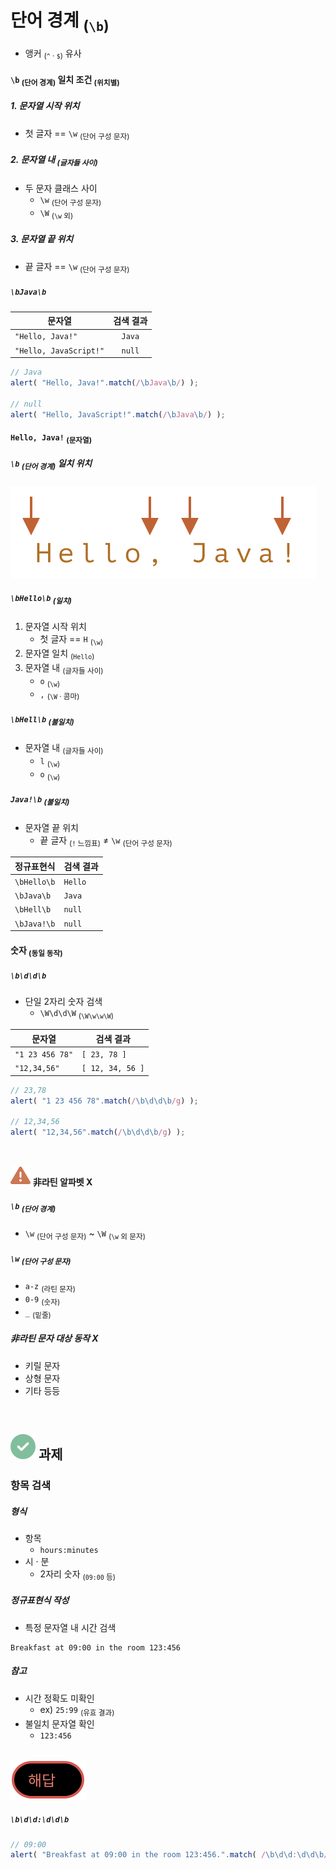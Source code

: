 단어 경계 <sub>(`\b`)</sub>
====
- 앵커 <sub>(`^` · `$`)</sub> 유사

#### `\b` <sub>(단어 경계)</sub> 일치 조건 <sub>(위치별)</sub>

##### 1. 문자열 시작 위치
- 첫 글자 == `\w` <sub>(단어 구성 문자)</sub>

##### 2. 문자열 내 <sub>(글자들 사이)</sub>
- 두 문자 클래스 사이
  - `\w` <sub>(단어 구성 문자)</sub>
  - `\W` <sub>(`\w` 외)</sub>

##### 3. 문자열 끝 위치
- 끝 글자 == `\w` <sub>(단어 구성 문자)</sub>

##### `\bJava\b`

|문자열|검색 결과|
|---|:---:|
|`"Hello, Java!"`|`Java`|
|`"Hello, JavaScript!"`|`null`|

```javascript
// Java
alert( "Hello, Java!".match(/\bJava\b/) );

// null
alert( "Hello, JavaScript!".match(/\bJava\b/) );
```

#### `Hello, Java!` <sub>(문자열)</sub>

##### `\b` <sub>(단어 경계)</sub> 일치 위치

![hello-java-boundaries](../../images/03/07/06/hello-java-boundaries.svg)

##### `\bHello\b` <sub>(일치)</sub>
1. 문자열 시작 위치
    - 첫 글자 == `H` <sub>(`\w`)</sub>
2. 문자열 일치 <sub>(`Hello`)</sub>
3. 문자열 내 <sub>(글자들 사이)</sub>
    - `o` <sub>(`\w`)</sub>
    - `,` <sub>(`\W` · 콤마)</sub>

##### `\bHell\b` <sub>(불일치)</sub>
- 문자열 내 <sub>(글자들 사이)</sub>
  - `l` <sub>(`\w`)</sub>
  - `o` <sub>(`\w`)</sub>

##### `Java!\b` <sub>(불일치)</sub>
- 문자열 끝 위치
  - 끝 글자 <sub>(`!` 느낌표)</sub> ≠ `\w` <sub>(단어 구성 문자)</sub>

|정규표현식|검색 결과|
|---|---|
|`\bHello\b`|`Hello`|
|`\bJava\b`|`Java`|
|`\bHell\b`|`null`|
|`\bJava!\b`|`null`|

#### 숫자 <sub>(동일 동작)</sub>

##### `\b\d\d\b`
- 단일 2자리 숫자 검색
  - `\W\d\d\W` <sub>(`\W\w\w\W`)</sub>

|문자열|검색 결과|
|---|---|
|`"1 23 456 78"`|`[ 23, 78 ]`|
|`"12,34,56"`|`[ 12, 34, 56 ]`|

```javascript
// 23,78
alert( "1 23 456 78".match(/\b\d\d\b/g) );

// 12,34,56
alert( "12,34,56".match(/\b\d\d\b/g) );
```

<br />

<img src="../../images/commons/icons/triangle-exclamation-solid.svg" /> **非라틴 알파벳 X**

##### `\b` <sub>(단어 경계)</sub>
- `\w` <sub>(단어 구성 문자)</sub> ~ `\W` <sub>(`\w` 외 문자)</sub>

##### `\w` <sub>(단어 구성 문자)</sub>
- `a-z` <sub>(라틴 문자)</sub>
- `0-9` <sub>(숫자)</sub>
- `_` <sub>(밑줄)</sub>

##### 非라틴 문자 대상 동작 X
- 키릴 문자
- 상형 문자
- 기타 등등

<br />

## <img src="../../images/commons/icons/circle-check-solid.svg" /> 과제

### 항목 검색

##### 형식
- 항목
  - `hours:minutes`
- 시 · 분
  - 2자리 숫자 <sub>(`09:00` 등)</sub>

##### 정규표현식 작성
- 특정 문자열 내 시간 검색
```
Breakfast at 09:00 in the room 123:456
```

##### 참고
- 시간 정확도 미확인
  - ex\) `25:99` <sub>(유효 결과)</sub>
- 불일치 문자열 확인
  - `123:456`

<br />

<img src="../../images/commons/icons/circle-answer.svg" />

##### `\b\d\d:\d\d\b`
```javascript
// 09:00
alert( "Breakfast at 09:00 in the room 123:456.".match( /\b\d\d:\d\d\b/ ) );
```
